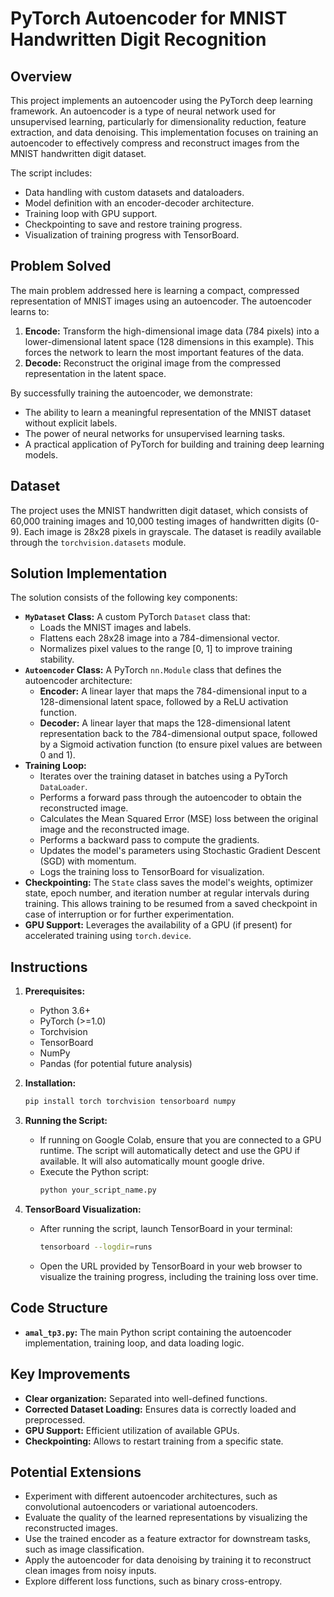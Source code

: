 
# PyTorch Autoencoder for MNIST Handwritten Digit Recognition

## Overview

This project implements an autoencoder using the PyTorch deep learning framework.  An autoencoder is a type of neural network used for unsupervised learning, particularly for dimensionality reduction, feature extraction, and data denoising. This implementation focuses on training an autoencoder to effectively compress and reconstruct images from the MNIST handwritten digit dataset.

The script includes:

*   Data handling with custom datasets and dataloaders.
*   Model definition with an encoder-decoder architecture.
*   Training loop with GPU support.
*   Checkpointing to save and restore training progress.
*   Visualization of training progress with TensorBoard.

## Problem Solved

The main problem addressed here is learning a compact, compressed representation of MNIST images using an autoencoder.  The autoencoder learns to:

1.  **Encode:**  Transform the high-dimensional image data (784 pixels) into a lower-dimensional latent space (128 dimensions in this example). This forces the network to learn the most important features of the data.
2.  **Decode:**  Reconstruct the original image from the compressed representation in the latent space.

By successfully training the autoencoder, we demonstrate:

*   The ability to learn a meaningful representation of the MNIST dataset without explicit labels.
*   The power of neural networks for unsupervised learning tasks.
*   A practical application of PyTorch for building and training deep learning models.

## Dataset

The project uses the MNIST handwritten digit dataset, which consists of 60,000 training images and 10,000 testing images of handwritten digits (0-9). Each image is 28x28 pixels in grayscale. The dataset is readily available through the `torchvision.datasets` module.

## Solution Implementation

The solution consists of the following key components:

*   **`MyDataset` Class:** A custom PyTorch `Dataset` class that:
    *   Loads the MNIST images and labels.
    *   Flattens each 28x28 image into a 784-dimensional vector.
    *   Normalizes pixel values to the range \[0, 1] to improve training stability.
*   **`Autoencoder` Class:** A PyTorch `nn.Module` class that defines the autoencoder architecture:
    *   **Encoder:** A linear layer that maps the 784-dimensional input to a 128-dimensional latent space, followed by a ReLU activation function.
    *   **Decoder:** A linear layer that maps the 128-dimensional latent representation back to the 784-dimensional output space, followed by a Sigmoid activation function (to ensure pixel values are between 0 and 1).
*   **Training Loop:**
    *   Iterates over the training dataset in batches using a PyTorch `DataLoader`.
    *   Performs a forward pass through the autoencoder to obtain the reconstructed image.
    *   Calculates the Mean Squared Error (MSE) loss between the original image and the reconstructed image.
    *   Performs a backward pass to compute the gradients.
    *   Updates the model's parameters using Stochastic Gradient Descent (SGD) with momentum.
    *   Logs the training loss to TensorBoard for visualization.
*   **Checkpointing:** The `State` class saves the model's weights, optimizer state, epoch number, and iteration number at regular intervals during training. This allows training to be resumed from a saved checkpoint in case of interruption or for further experimentation.
*   **GPU Support:** Leverages the availability of a GPU (if present) for accelerated training using `torch.device`.

## Instructions

1.  **Prerequisites:**
    *   Python 3.6+
    *   PyTorch (>=1.0)
    *   Torchvision
    *   TensorBoard
    *   NumPy
    *   Pandas (for potential future analysis)

2.  **Installation:**
    ```bash
    pip install torch torchvision tensorboard numpy
    ```

3.  **Running the Script:**

    *   If running on Google Colab, ensure that you are connected to a GPU runtime.  The script will automatically detect and use the GPU if available. It will also automatically mount google drive.
    *   Execute the Python script:
        ```bash
        python your_script_name.py
        ```

4.  **TensorBoard Visualization:**

    *   After running the script, launch TensorBoard in your terminal:
        ```bash
        tensorboard --logdir=runs
        ```
    *   Open the URL provided by TensorBoard in your web browser to visualize the training progress, including the training loss over time.

## Code Structure

*   **`amal_tp3.py`:** The main Python script containing the autoencoder implementation, training loop, and data loading logic.

## Key Improvements

*   **Clear organization:** Separated into well-defined functions.
*   **Corrected Dataset Loading:** Ensures data is correctly loaded and preprocessed.
*   **GPU Support:**  Efficient utilization of available GPUs.
*   **Checkpointing:** Allows to restart training from a specific state.

## Potential Extensions

*   Experiment with different autoencoder architectures, such as convolutional autoencoders or variational autoencoders.
*   Evaluate the quality of the learned representations by visualizing the reconstructed images.
*   Use the trained encoder as a feature extractor for downstream tasks, such as image classification.
*   Apply the autoencoder for data denoising by training it to reconstruct clean images from noisy inputs.
*   Explore different loss functions, such as binary cross-entropy.
